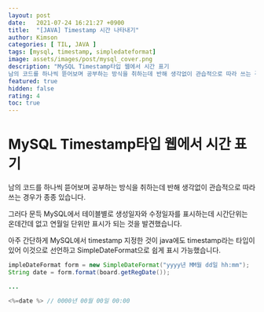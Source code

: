 ```yaml
---
layout: post
date:   2021-07-24 16:21:27 +0900
title:  "[JAVA] Timestamp 시간 나타내기"
author: Kimson
categories: [ TIL, JAVA ]
tags: [mysql, timestamp, simpledateformat]
image: assets/images/post/mysql_cover.png
description: "MySQL Timestamp타입 웹에서 시간 표기  
남의 코드를 하나씩 뜯어보며 공부하는 방식을 취하는데 반해 생각없이 관습적으로 따라 쓰는 경우가 종종 있습니다."
featured: true
hidden: false
rating: 4
toc: true
---
```


# MySQL Timestamp타입 웹에서 시간 표기

남의 코드를 하나씩 뜯어보며 공부하는 방식을 취하는데 반해 생각없이 관습적으로 따라 쓰는 경우가 종종 있습니다.

그러다 문득 MySQL에서 테이블별로 생성일자와 수정일자를 표시하는데 시간단위는 온데간데 없고 연월일 단위만 표시가 되는 것을 발견했습니다.

아주 간단하게 MySQL에서 timestamp 지정한 것이 java에도 timestamp라는 타입이 있어 이것으로 선언하고 SimpleDateFormat으로 쉽게 표시 가능했습니다.

```java
impleDateFormat form = new SimpleDateFormat("yyyy년 MM월 dd일 hh:mm");
String date = form.format(board.getRegDate());

...

<%=date %> // 0000년 00월 00일 00:00
```